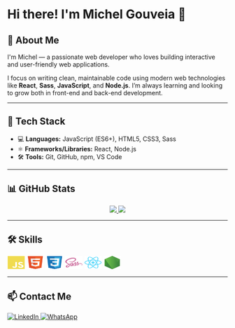 # Hi there! I'm Michel Gouveia 🤙

## 👋 About Me

I'm Michel — a passionate web developer who loves building interactive and user-friendly web applications.

I focus on writing clean, maintainable code using modern web technologies like **React**, **Sass**, **JavaScript**, and **Node.js**. I’m always learning and looking to grow both in front-end and back-end development.

---

## 🧠 Tech Stack

- 💻 **Languages:** JavaScript (ES6+), HTML5, CSS3, Sass  
- ⚛️ **Frameworks/Libraries:** React, Node.js
- 🛠️ **Tools:** Git, GitHub, npm, VS Code

---

## 📊 GitHub Stats

<p align="center">
  <a href="https://github.com/michelNice">
    <img height="150em" src="https://github-readme-stats.vercel.app/api/top-langs/?username=michelNice&layout=compact&theme=radical" />
  </a>
  <a href="https://github.com/michelNice">
    <img height="150em" src="https://github-readme-stats.vercel.app/api?username=michelNice&count_private=true&show_icons=true&theme=radical&custom_title=Michel%20Gouveia's%20GitHub%20Stats&hide=issues" />
  </a>
</p>

---

## 🛠️ Skills

<p>
  <img height="30" width="40" src="https://raw.githubusercontent.com/devicons/devicon/master/icons/javascript/javascript-plain.svg" alt="JavaScript" />
  <img height="30" width="40" src="https://raw.githubusercontent.com/devicons/devicon/master/icons/html5/html5-original.svg" alt="HTML5" />
  <img height="30" width="40" src="https://raw.githubusercontent.com/devicons/devicon/master/icons/css3/css3-original.svg" alt="CSS3" />
  <img height="30" width="40" src="https://raw.githubusercontent.com/devicons/devicon/master/icons/sass/sass-original.svg" alt="Sass" />
  <img height="30" width="40" src="https://raw.githubusercontent.com/devicons/devicon/master/icons/react/react-original.svg" alt="React" />
  <img height="30" width="40" src="https://raw.githubusercontent.com/devicons/devicon/master/icons/nodejs/nodejs-original.svg" alt="Node.js" />
</p>

---

## 📫 Contact Me

<p>
  <a href="https://www.linkedin.com/in/michel-gouveia-080b98349/" target="_blank">
    <img src="https://img.shields.io/badge/LinkedIn-%230077B5.svg?style=for-the-badge&logo=linkedin&logoColor=white" alt="LinkedIn" />
  </a>
  <a href="https://wa.me/558196599779" target="_blank">
    <img src="https://img.shields.io/badge/WhatsApp-25D366?style=for-the-badge&logo=whatsapp&logoColor=white" alt="WhatsApp" />
  </a>
</p>

